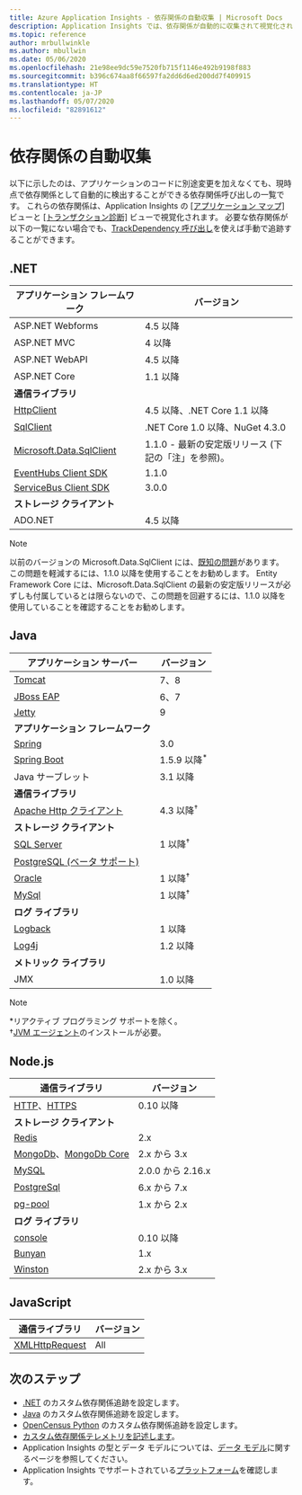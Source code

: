 ```yaml
---
title: Azure Application Insights - 依存関係の自動収集 | Microsoft Docs
description: Application Insights では、依存関係が自動的に収集されて視覚化されます。
ms.topic: reference
author: mrbullwinkle
ms.author: mbullwin
ms.date: 05/06/2020
ms.openlocfilehash: 21e98ee9dc59e7520fb715f1146e492b9198f883
ms.sourcegitcommit: b396c674aa8f66597fa2dd6d6ed200dd7f409915
ms.translationtype: HT
ms.contentlocale: ja-JP
ms.lasthandoff: 05/07/2020
ms.locfileid: "82891612"
---
```

# <a name="dependency-auto-collection"></a>依存関係の自動収集

以下に示したのは、アプリケーションのコードに別途変更を加えなくても、現時点で依存関係として自動的に検出することができる依存関係呼び出しの一覧です。 これらの依存関係は、Application Insights の [[アプリケーション マップ]](https://docs.microsoft.com/azure/application-insights/app-insights-app-map) ビューと [[トランザクション診断]](https://docs.microsoft.com/azure/application-insights/app-insights-transaction-diagnostics) ビューで視覚化されます。 必要な依存関係が以下の一覧にない場合でも、[TrackDependency 呼び出し](https://docs.microsoft.com/azure/application-insights/app-insights-api-custom-events-metrics#trackdependency)を使えば手動で追跡することができます。

## <a name="net"></a>.NET

| アプリケーション フレームワーク| バージョン |
| ------------------------|----------|
| ASP.NET Webforms | 4.5 以降 |
| ASP.NET MVC | 4 以降 |
| ASP.NET WebAPI | 4.5 以降 |
| ASP.NET Core | 1.1 以降 |
| <b> 通信ライブラリ</b> |
| [HttpClient](https://www.microsoft.com/net/) | 4.5 以降、.NET Core 1.1 以降 |
| [SqlClient](https://www.nuget.org/packages/System.Data.SqlClient) | .NET Core 1.0 以降、NuGet 4.3.0 |
| [Microsoft.Data.SqlClient](https://www.nuget.org/packages/Microsoft.Data.SqlClient/1.1.2)| 1.1.0 - 最新の安定版リリース (下記の「注」を参照)。
| [EventHubs Client SDK](https://www.nuget.org/packages/Microsoft.Azure.EventHubs) | 1.1.0 |
| [ServiceBus Client SDK](https://www.nuget.org/packages/Microsoft.Azure.ServiceBus) | 3.0.0 |
| <b>ストレージ クライアント</b>|  |
| ADO.NET | 4.5 以降 |

> [!NOTE]
> 以前のバージョンの Microsoft.Data.SqlClient には、[既知の問題](https://github.com/microsoft/ApplicationInsights-dotnet/issues/1347)があります。 この問題を軽減するには、1.1.0 以降を使用することをお勧めします。 Entity Framework Core には、Microsoft.Data.SqlClient の最新の安定版リリースが必ずしも付属しているとは限らないので、この問題を回避するには、1.1.0 以降を使用していることを確認することをお勧めします。   


## <a name="java"></a>Java
| アプリケーション サーバー | バージョン |
|-------------|----------|
| [Tomcat](https://tomcat.apache.org/) | 7、8 | 
| [JBoss EAP](https://developers.redhat.com/products/eap/download/) | 6、7 |
| [Jetty](https://www.eclipse.org/jetty/) | 9 |
| <b>アプリケーション フレームワーク</b> |  |
| [Spring](https://spring.io/) | 3.0 |
| [Spring Boot](https://spring.io/projects/spring-boot) | 1.5.9 以降<sup>*</sup> |
| Java サーブレット | 3.1 以降 |
| <b>通信ライブラリ</b> |  |
| [Apache Http クライアント](https://mvnrepository.com/artifact/org.apache.httpcomponents/httpclient) | 4.3 以降<sup>†</sup> |
| <b>ストレージ クライアント</b> | |
| [SQL Server]( https://mvnrepository.com/artifact/com.microsoft.sqlserver/mssql-jdbc) | 1 以降<sup>†</sup> |
| [PostgreSQL (ベータ サポート)](https://github.com/Microsoft/ApplicationInsights-Java/blob/master/CHANGELOG.md#version-240-beta) | |
| [Oracle]( https://www.oracle.com/technetwork/database/application-development/jdbc/downloads/index.html) | 1 以降<sup>†</sup> |
| [MySql]( https://mvnrepository.com/artifact/mysql/mysql-connector-java) | 1 以降<sup>†</sup> |
| <b>ログ ライブラリ</b> | |
| [Logback](https://logback.qos.ch/) | 1 以降 |
| [Log4j](https://logging.apache.org/log4j/) | 1.2 以降 |
| <b>メトリック ライブラリ</b> |  |
| JMX | 1.0 以降 |

> [!NOTE]
> *リアクティブ プログラミング サポートを除く。
> <br>†[JVM エージェント](https://docs.microsoft.com/azure/application-insights/app-insights-java-agent#install-the-application-insights-agent-for-java)のインストールが必要。

## <a name="nodejs"></a>Node.js

| 通信ライブラリ | バージョン |
| ------------------------|----------|
| [HTTP](https://nodejs.org/api/http.html)、[HTTPS](https://nodejs.org/api/https.html) | 0.10 以降 |
| <b>ストレージ クライアント</b> | |
| [Redis](https://www.npmjs.com/package/redis) | 2.x |
| [MongoDb](https://www.npmjs.com/package/mongodb)、[MongoDb Core](https://www.npmjs.com/package/mongodb-core) | 2.x から 3.x |
| [MySQL](https://www.npmjs.com/package/mysql) | 2.0.0 から 2.16.x |
| [PostgreSql](https://www.npmjs.com/package/pg) | 6.x から 7.x |
| [pg-pool](https://www.npmjs.com/package/pg-pool) | 1.x から 2.x |
| <b>ログ ライブラリ</b> | |
| [console](https://nodejs.org/api/console.html) | 0.10 以降 |
| [Bunyan](https://www.npmjs.com/package/bunyan) | 1.x |
| [Winston](https://www.npmjs.com/package/winston) | 2.x から 3.x |

## <a name="javascript"></a>JavaScript

| 通信ライブラリ | バージョン |
| ------------------------|----------|
| [XMLHttpRequest](https://developer.mozilla.org/docs/Web/API/XMLHttpRequest) | All |

## <a name="next-steps"></a>次のステップ

- [.NET](../../azure-monitor/app/asp-net-dependencies.md) のカスタム依存関係追跡を設定します。
- [Java](../../azure-monitor/app/java-agent.md) のカスタム依存関係追跡を設定します。
- [OpenCensus Python](../../azure-monitor/app/opencensus-python-dependency.md) のカスタム依存関係追跡を設定します。
- [カスタム依存関係テレメトリを記述します](../../azure-monitor/app/api-custom-events-metrics.md#trackdependency)。
- Application Insights の型とデータ モデルについては、[データ モデル](../../azure-monitor/app/data-model.md)に関するページを参照してください。
- Application Insights でサポートされている[プラットフォーム](../../azure-monitor/app/platforms.md)を確認します。
